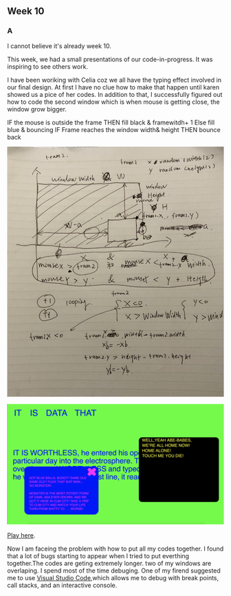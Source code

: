 ## Week 10 

### A

I cannot believe it's already week 10.

This week, we had a small presentations of our code-in-progress. It was inspiring to see others work.

I have been woriking with Celia coz we all have the typing effect involved in our final design. At first I have no clue how to make that happen until karen showed us a pice of her codes. In addition to that, I successfully figured out how to code the second window which is when mouse is getting close, the window grow bigger.

IF the mouse is outside the frame
THEN fill black & framewitdh+ 1
Else fill blue & bouncing 
IF Frame reaches the window width& height
THEN bounce back

![](https://github.com/Raymondvonz/CodeWords/blob/master/W10/Screen%20Shot%202020-10-06%20at%209.10.16%20pm.png)

![](https://github.com/Raymondvonz/CodeWords/blob/master/W10/Screen%20Shot%202020-10-06%20at%207.53.21%20pm.png)

[Play here](https://raymondvonz.github.io/CodeWords/W10/final/).

Now l am faceing the problem with how to put all my codes together. I found that a lot of bugs starting to appear when I tried to put everthing together.The codes are geting extremely longer. two of my windows are overlaping. I spend most of the time debuging. One of my firend suggested me to use [Visual Studio Code](https://code.visualstudio.com),which allows me to debug with break points, call stacks, and an interactive console.



